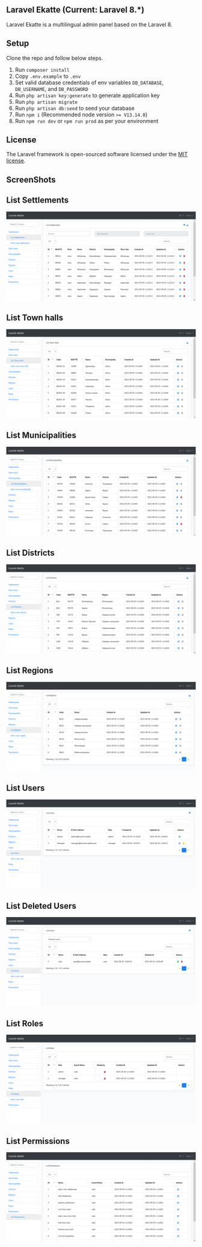 ## Laravel Ekatte (Current: Laravel 8.*)

Laravel Ekatte is a multilingual admin panel based on the Laravel 8.

## Setup

Clone the repo and follow below steps.
1. Run `composer install`
2. Copy `.env.example` to `.env`
3. Set valid database credentials of env variables `DB_DATABASE`, `DB_USERNAME`, and `DB_PASSWORD`
4. Run `php artisan key:generate` to generate application key
5. Run `php artisan migrate`
7. Run `php artisan db:seed` to seed your database
8. Run `npm i` (Recommended node version `>= V13.14.0`)
9. Run `npm run dev` or `npm run prod` as per your environment

## License

The Laravel framework is open-sourced software licensed under the [MIT license](https://opensource.org/licenses/MIT).

## ScreenShots

## List Settlements

![Screenshot](screenshots/settlements.png)

## List Town halls

![Screenshot](screenshots/town-halls.png)

## List Municipalities

![Screenshot](screenshots/municipalities.png)

## List Districts

![Screenshot](screenshots/districts.png)

## List Regions

![Screenshot](screenshots/regions.png)

## List Users

![Screenshot](screenshots/users.png)

## List Deleted Users

![Screenshot](screenshots/deleted-users.png)

## List Roles

![Screenshot](screenshots/roles.png)

## List Permissions

![Screenshot](screenshots/permissions.png)
